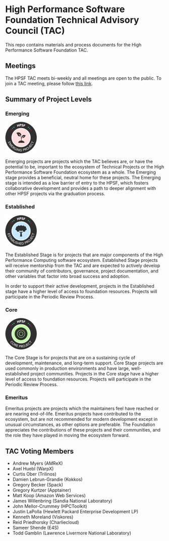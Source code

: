 # High Performance Software Foundation Technical Advisory Council (TAC)

This repo contains materials and process documents for the High Performance Software Foundation TAC.

## Meetings

The HPSF TAC meets bi-weekly and all meetings are open to the public.  To join a TAC meeting, please follow [this link](https://zoom-lfx.platform.linuxfoundation.org/meetings/hpsf?view=week).

## Summary of Project Levels

### Emerging

![Emerging Badge](badges/HPSF_Project_Badge_Emerging.png)

Emerging projects are projects which the TAC believes are, or have the potential to be, important to the ecosystem of Technical Projects or the High Performance Software Foundation ecosystem as a whole. The Emerging stage provides a beneficial, neutral home for these projects. The Emerging stage is intended as a low barrier of entry to the HPSF, which fosters collaborative development and provides a path to deeper alignment with other HPSF projects via the graduation process.

### Established

![Established Badge](badges/HPSF_Project_Badge_Established.png)

The Established Stage is for projects that are major components of the High Performance Computing software ecosystem. Established Stage projects will receive mentorship from the TAC and are expected to actively develop their community of contributors, governance, project documentation, and other variables that factor into broad success and adoption.

In order to support their active development, projects in the Established stage have a higher level of access to foundation resources. Projects will participate in the Periodic Review Process.

### Core

![Core Badge](badges/HPSF_Project_Badge_Core.png)

The Core Stage is for projects that are on a sustaining cycle of development, maintenance, and long-term support. Core Stage projects are used commonly in production environments and have large, well-established project communities. Projects in the Core stage have a higher level of access to foundation resources. Projects will participate in the Periodic Review Process.

### Emeritus

Emeritus projects are projects which the maintainers feel have reached or are nearing end-of-life. Emeritus projects have contributed to the ecosystem, but are not recommended for modern development except in unusual circumstances, as other options are preferable. The Foundation appreciates the contributions of these projects and their communities, and the role they have played in moving the ecosystem forward.

## TAC Voting Members

* Andrew Myers (AMReX)
* Axel Huebl (WarpX)
* Curtis Ober (Trilinos)
* Damien Lebrun-Grandie (Kokkos)
* Gregory Becker (Spack)
* Gregory Kurtzer (Apptainer)
* Matt Koop (Amazon Web Services)
* James Willenbring (Sandia National Laboratory)
* John Mellor-Crummey (HPCToolkit)
* Justin LaPolla (Hewlett Packard Enterprise Development LP)
* Kenneth Moreland (Viskores)
* Reid Priedhorsky (Charliecloud)
* Sameer Shende (E4S)
* Todd Gamblin (Lawrence Livermore National Laboratory)
